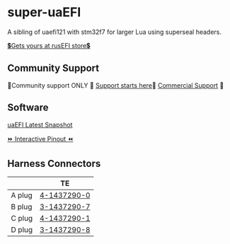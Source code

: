 # super-uaEFI

A sibling of uaefi121 with stm32f7 for larger Lua using superseal headers.

[💲Gets yours at rusEFI store💲](https://www.shop.rusefi.com/shop/p/super-uaefi)

## Community Support

🔴Community support ONLY 🔴 [Support starts here](https://github.com/rusefi/rusefi/wiki/Support)🔴 [Commercial Support](https://www.shop.rusefi.com/shop/p/details-about-rusefi-ecu-technical-support) 🔴

## Software

[uaEFI Latest Snapshot](https://rusefi.com/build_server/rusefi_bundle_super-uaefi.zip)

[⏩ Interactive Pinout ⏪](https://rusefi.com/docs/pinouts/super-uaefi/)

## Harness Connectors

|   |  TE |  
|---|---|
|A plug  | [4-1437290-0](https://www.te.com/usa-en/product-4-1437290-0.html)  |
|B plug  | [3-1437290-7](https://www.te.com/usa-en/product-3-1437290-7.html)  |
|C plug  |[4-1437290-1](https://www.te.com/usa-en/product-4-1437290-1.html)   |
|D plug  | [3-1437290-8](https://www.te.com/usa-en/product-3-1437290-8.html)  |

